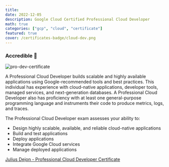 ```yaml
---
title:
date: 2022-12-05
description: Google Cloud Certified Professional Cloud Developer
math: true
categories: ["gcp", "cloud", "certificate"]
featured: true
cover: /certificates-badge/cloud-dev.png
---
```


### Accredible 🏅

![pro-dev-certificate](/certificates/professional-cloud-developer.png "pro-dev")

A Professional Cloud Developer builds scalable and highly available applications using Google-recommended tools and best practices. This individual has experience with cloud-native applications, developer tools, managed services, and next-generation databases. A Professional Cloud Developer also has proficiency with at least one general-purpose programming language and instruments their code to produce metrics, logs, and traces.

The Professional Cloud Developer exam assesses your ability to:

- Design highly scalable, available, and reliable cloud-native applications
- Build and test applications
- Deploy applications
- Integrate Google Cloud services
- Manage deployed applications

[Julius Dejon - Professional Cloud Developer Certificate](https://www.credential.net/ca9b85e1-ea31-4ec8-bfdb-b1d63b1a6f0b?key=243b750a8f0c5cfd0efdde02b0a417aad8d6329535e19e3bcc7f35fff548af50)
